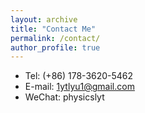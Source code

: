 ```yaml
---
layout: archive
title: "Contact Me"
permalink: /contact/
author_profile: true
---
```


* Tel: (+86) 178-3620-5462 
* E-mail: 1ytlyu1@gmail.com
* WeChat: physicslyt
